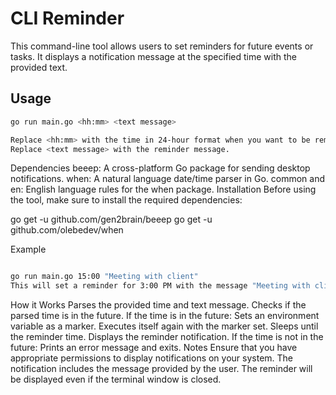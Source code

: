 # CLI Reminder

This command-line tool allows users to set reminders for future events or tasks. It displays a notification message at the specified time with the provided text.

## Usage

```bash
go run main.go <hh:mm> <text message>

Replace <hh:mm> with the time in 24-hour format when you want to be reminded.
Replace <text message> with the reminder message.
```
Dependencies
beeep: A cross-platform Go package for sending desktop notifications.
when: A natural language date/time parser in Go.
common and en: English language rules for the when package.
Installation
Before using the tool, make sure to install the required dependencies:

go get -u github.com/gen2brain/beeep
go get -u github.com/olebedev/when

Example
```bash

go run main.go 15:00 "Meeting with client"
This will set a reminder for 3:00 PM with the message "Meeting with client".
```

How it Works
Parses the provided time and text message.
Checks if the parsed time is in the future.
If the time is in the future:
Sets an environment variable as a marker.
Executes itself again with the marker set.
Sleeps until the reminder time.
Displays the reminder notification.
If the time is not in the future:
Prints an error message and exits.
Notes
Ensure that you have appropriate permissions to display notifications on your system.
The notification includes the message provided by the user.
The reminder will be displayed even if the terminal window is closed.
